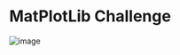 # MatPlotLib Challenge

![image](https://user-images.githubusercontent.com/112406455/210905367-d528947b-4897-49ae-a416-82545974dc63.png)


